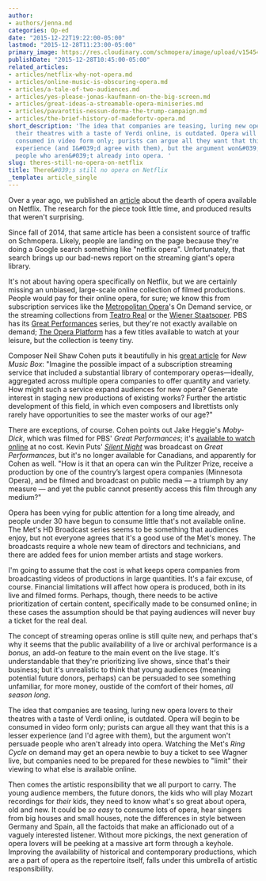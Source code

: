 ```yaml
---
author:
- authors/jenna.md
categories: Op-ed
date: "2015-12-22T19:22:00-05:00"
lastmod: "2015-12-28T11:23:00-05:00"
primary_image: https://res.cloudinary.com/schmopera/image/upload/v1545409169/media/webhook-uploads/1451315235708/2015-12-28---Netflix.jpg.jpg
publishDate: "2015-12-28T10:45:00-05:00"
related_articles:
- articles/netflix-why-not-opera.md
- articles/online-music-is-obscuring-opera.md
- articles/a-tale-of-two-audiences.md
- articles/yes-please-jonas-kaufmann-on-the-big-screen.md
- articles/great-ideas-a-streamable-opera-miniseries.md
- articles/pavarottis-nessun-dorma-the-trump-campaign.md
- articles/the-brief-history-of-madefortv-opera.md
short_description: 'The idea that companies are teasing, luring new opera lovers to
  their theatres with a taste of Verdi online, is outdated. Opera will begin to be
  consumed in video form only; purists can argue all they want that this is a lesser
  experience (and I&#039;d agree with them), but the argument won&#039;t persuade
  people who aren&#039;t already into opera. '
slug: theres-still-no-opera-on-netflix
title: There&#039;s still no opera on Netflix
_template: article_single
---
```


Over a year ago, we published an [article](/netflix-why-not-opera/) about the dearth of opera available on Netflix. The research for the piece took little time, and produced results that weren't surprising.

Since fall of 2014, that same article has been a consistent source of traffic on Schmopera. Likely, people are landing on the page because they're doing a Google search something like "netflix opera". Unfortunately, that search brings up our bad-news report on the streaming giant's opera library.

It's not about having opera specifically on Netflix, but we are certainly missing an unbiased, large-scale online collection of filmed productions. People would pay for their online opera, for sure; we know this from subscription services like the [Metropolitan Opera](http://www.metopera.org/Season/On-Demand/)'s On Demand service, or the streaming collections from [Teatro Real](https://www.palcodigital.com/videoteca-palco/#) or the [Wiener Staatsoper](http://www.staatsoperlive.com/en/subscription/#produkt-vod). PBS has its [Great Performances](http://www.pbs.org/wnet/gperf/topic/opera/) series, but they're not exactly available on demand; [The Opera Platform](http://www.theoperaplatform.eu/en/opera/verdi-aida) has a few titles available to watch at your leisure, but the collection is teeny tiny.

Composer Neil Shaw Cohen puts it beautifully in his [great article](http://www.newmusicbox.org/articles/we-need-more-on-demand-films-of-new-operas/) for *New Music Box*: "Imagine the possible impact of a subscription streaming service that included a substantial library of contemporary operas—ideally, aggregated across multiple opera companies to offer quantity and variety. How might such a service expand audiences for new opera? Generate interest in staging new productions of existing works? Further the artistic development of this field, in which even composers and librettists only rarely have opportunities to see the master works of our age?"

There are exceptions, of course. Cohen points out Jake Heggie's *Moby-Dick*, which was filmed for PBS' *Great Performances*; it's [available to watch online](http://www.pbs.org/video/2365112413/) at no cost. Kevin Puts' [*Silent Night*](http://www.pbs.org/video/2365132185/) was broadcast on *Great Performances*, but it's no longer available for Canadians, and apparently for Cohen as well. "How is it that an opera can win the Pulitzer Prize, receive a production by one of the country’s largest opera companies (Minnesota Opera), and be filmed and broadcast on public media — a triumph by any measure — and yet the public cannot presently access this film through any medium?"

Opera has been vying for public attention for a long time already, and people under 30 have begun to consume little that's not available online. The Met's HD Broadcast series seems to be something that audiences enjoy, but not everyone agrees that it's a good use of the Met's money. The broadcasts require a whole new team of directors and technicians, and there are added fees for union member artists and stage workers. 

I'm going to assume that the cost is what keeps opera companies from broadcasting videos of productions in large quantities. It's a fair excuse, of course. Financial limitations will affect how opera is produced, both in its live and filmed forms. Perhaps, though, there needs to be active prioritization of certain content, specifically made to be consumed online; in these cases the assumption should be that paying audiences will never buy a ticket for the real deal.

The concept of streaming operas online is still quite new, and perhaps that's why it seems that the public availability of a live or archival performance is a *bonus*, an add-on feature to the main event on the live stage. It's understandable that they're prioritizing live shows, since that's their business; but it's unrealistic to think that young audiences (meaning potential future donors, perhaps) can be persuaded to see something unfamiliar, for more money, oustide of the comfort of their homes, *all season long*.

The idea that companies are teasing, luring new opera lovers to their theatres with a taste of Verdi online, is outdated. Opera will begin to be consumed in video form only; purists can argue all they want that this is a lesser experience (and I'd agree with them), but the argument won't persuade people who aren't already into opera. Watching the Met's *Ring Cycle* on demand may get an opera newbie to buy a ticket to see Wagner live, but companies need to be prepared for these newbies to "limit" their viewing to what else is available online.

Then comes the artistic responsibility that we all purport to carry. The young audience members, the future donors, the kids who will play Mozart recordings for *their* kids, they need to know what's so great about opera, old and new. It could be *so easy* to consume lots of opera, hear singers from big houses and small houses, note the differences in style between Germany and Spain, all the factoids that make an afficionado out of a vaguely interested listener. Without more pickings, the next generation of opera lovers will be peeking at a massive art form through a keyhole. Improving the availability of historical and contemporary productions, which are a part of opera as the repertoire itself, falls under this umbrella of artistic responsibility.
